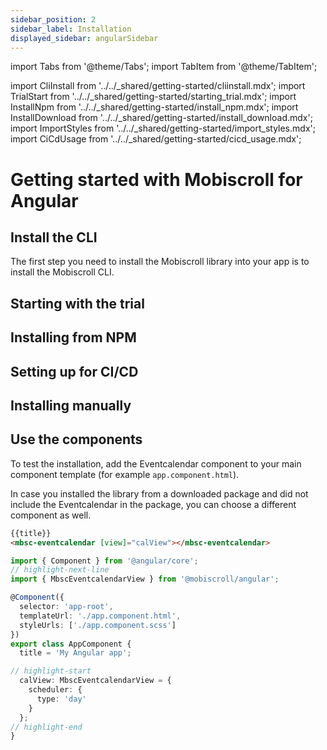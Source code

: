 ```yaml
---
sidebar_position: 2
sidebar_label: Installation
displayed_sidebar: angularSidebar
---
```


import Tabs from '@theme/Tabs';
import TabItem from '@theme/TabItem';

import CliInstall from '../../\_shared/getting-started/cliinstall.mdx';
import TrialStart from '../../\_shared/getting-started/starting_trial.mdx';
import InstallNpm from '../../\_shared/getting-started/install_npm.mdx';
import InstallDownload from '../../\_shared/getting-started/install_download.mdx';
import ImportStyles from '../../\_shared/getting-started/import_styles.mdx';
import CiCdUsage from '../../\_shared/getting-started/cicd_usage.mdx';

# Getting started with Mobiscroll for Angular

## Install the CLI

The first step you need to install the Mobiscroll library into your app is to install the Mobiscroll CLI.

<CliInstall />

## Starting with the trial

<TrialStart framework="angular" />

## Installing from NPM

<InstallNpm framework="angular" />

## Setting up for CI/CD

<CiCdUsage/>

## Installing manually

<InstallDownload framework="angular" />

## Use the components

<ImportStyles framework="angular" />

To test the installation, add the Eventcalendar component to your main component template (for example `app.component.html`).

In case you installed the library from a downloaded package and did not include the Eventcalendar in the package, you can choose a different component as well.

<Tabs>
<TabItem value="html" label="app.component.html">

```html
{{title}}
<mbsc-eventcalendar [view]="calView"></mbsc-eventcalendar>
```
</TabItem>
<TabItem value="ts" label="app.component.ts">

```ts
import { Component } from '@angular/core';
// highlight-next-line
import { MbscEventcalendarView } from '@mobiscroll/angular';

@Component({
  selector: 'app-root',
  templateUrl: './app.component.html',
  styleUrls: ['./app.component.scss']
})
export class AppComponent {
  title = 'My Angular app';

// highlight-start
  calView: MbscEventcalendarView = {
    scheduler: {
      type: 'day'
    }
  };
// highlight-end
}
```

</TabItem>
</Tabs>